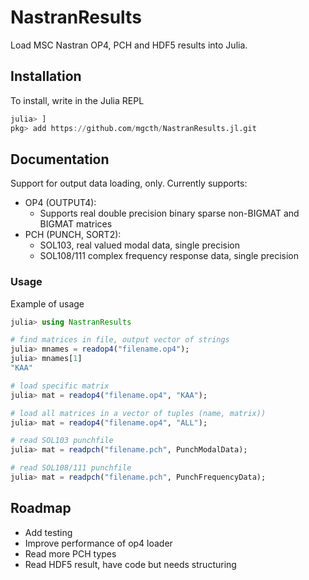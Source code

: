 # NastranResults

Load MSC Nastran OP4, PCH and HDF5 results into Julia.

## Installation
To install, write in the Julia REPL

```julia
julia> ]
pkg> add https://github.com/mgcth/NastranResults.jl.git
```

## Documentation
Support for output data loading, only. Currently supports:
* OP4 (OUTPUT4):
    * Supports real double precision binary sparse non-BIGMAT and BIGMAT matrices
* PCH (PUNCH, SORT2):
    * SOL103, real valued modal data, single precision
    * SOL108/111 complex frequency response data, single precision

### Usage
Example of usage

```julia
julia> using NastranResults

# find matrices in file, output vector of strings
julia> mnames = readop4("filename.op4");
julia> mnames[1]
"KAA"

# load specific matrix
julia> mat = readop4("filename.op4", "KAA");

# load all matrices in a vector of tuples (name, matrix))
julia> mat = readop4("filename.op4", "ALL");

# read SOL103 punchfile
julia> mat = readpch("filename.pch", PunchModalData);

# read SOL108/111 punchfile
julia> mat = readpch("filename.pch", PunchFrequencyData);
```

## Roadmap
- Add testing
- Improve performance of op4 loader
- Read more PCH types 
- Read HDF5 result, have code but needs structuring
